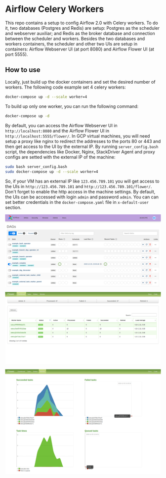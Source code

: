 # Airflow Celery Workers

This repo contains a setup to config Airflow 2.0 with Celery workers. To do it, two databases (Postgres and Redis) are setup: Postgres as the scheduler and webserver auxiliar; and Redis as the broker database and connection between the scheduler and workers. Besides the two databases and workers containers, the scheduler and other two UIs are setup in containers: Airflow Webserver UI (at port 8080) and Airflow Flower UI (at port 5555).

## How to use

Locally, just build up the docker containers and set the desired number of workers. The following code example set 4 celery workers:

```bash
docker-compose up -d --scale worker=4
```

To build up only one worker, you can run the following command:

```bash
docker-compose up -d
```

By default, you can access the Airflow Webserver UI in `http://localhost:8080` and the Airflow Flower UI in `http://localhost:5555/flower/`. In GCP virtual machines, you will need setup a proxy like nginx to redirect the addresses to the ports 80 or 443 and then get access to the UI by the external IP. By running `server_config.bash` script, the dependencies like Docker, Nginx, StackDriver Agent and proxy configs are setted with the external IP of the machine:

```bash
sudo bash server_config.bash
sudo docker-compose up -d --scale worker=4
```

So, if your VM has an external IP like `123.456.789.101` you will get access to the UIs in `http://123.456.789.101` and `http://123.456.789.101/flower/`. Don't forget to enable the http access in the machine settings. By default, the UIs can be accessed with login `admin` and password `admin`. You can can set better credentials in the `docker-compose.yaml` file in `x-default-user` section.

![](img/airflow.png)

![](img/flower.png)

![](img/flower_monitor.png)
